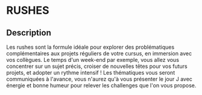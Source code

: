 # RUSHES

## Description

  Les rushes sont la formule idéale pour explorer des problématiques complémentaires aux projets réguliers de votre cursus, en immersion avec vos collègues. Le temps d'un week-end par exemple, vous allez vous concentrer sur un sujet précis, croiser de nouvelles têtes pour vos futurs projets, et adopter un rythme intensif ! Les thématiques vous seront communiquées à l'avance, vous n'aurez qu'à vous présenter le jour J avec énergie et bonne humeur pour relever les challenges que l'on vous propose.
